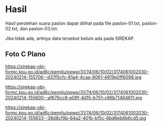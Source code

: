 # Hasil

Hasil perolehan suara paslon dapat dilihat pada file paslon-01.txt, paslon-02.txt, dan paslon-03.txt.

Jika tidak ada, artinya data tersebut belum ada pada SIREKAP.

## Foto C Plano

https://sirekap-obj-formc.kpu.go.id/ad6c/pemilu/ppwp/31/74/06/10/02/3174061002030-20240214-155706--d37f5cfc-81a4-4caa-8061-4819e0ff6098.jpg

https://sirekap-obj-formc.kpu.go.id/ad6c/pemilu/ppwp/31/74/06/10/02/3174061002030-20240214-155600--af676cc8-e09f-4d15-b751-c86b71464611.jpg

https://sirekap-obj-formc.kpu.go.id/ad6c/pemilu/ppwp/31/74/06/10/02/3174061002030-20240214-155833--38d8cf9b-64a2-401b-bf5c-6bd6eb6b6cd5.jpg
